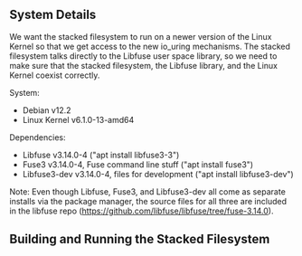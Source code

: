 ## System Details ##

We want the stacked filesystem to run on a newer version of the Linux Kernel so
that we get access to the new io_uring mechanisms. The stacked filesystem talks 
directly to the Libfuse user space library, so we need to make sure that the 
stacked filesystem, the Libfuse library, and the Linux Kernel coexist correctly.

System:
- Debian v12.2
- Linux Kernel v6.1.0-13-amd64

Dependencies:
- Libfuse v3.14.0-4 ("apt install libfuse3-3")
- Fuse3 v3.14.0-4, Fuse command line stuff ("apt install fuse3")
- Libfuse3-dev v3.14.0-4, files for development ("apt install libfuse3-dev")

Note: Even though Libfuse, Fuse3, and Libfuse3-dev all come as separate installs
via the package manager, the source files for all three are included in the libfuse
repo (https://github.com/libfuse/libfuse/tree/fuse-3.14.0).



## Building and Running the Stacked Filesystem ##

